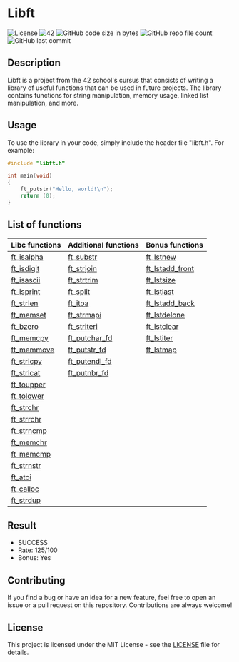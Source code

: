 # Libft
![License](https://img.shields.io/badge/License-MIT-yellow.svg)
![42](https://img.shields.io/badge/42-Libft-blueviolet)
![GitHub code size in bytes](https://img.shields.io/github/languages/code-size/cibermarcoa/42_libft)
![GitHub repo file count](https://img.shields.io/github/directory-file-count/cibermarcoa/42_libft)
![GitHub last commit](https://img.shields.io/github/last-commit/cibermarcoa/42_libft)

## Description
Libft is a project from the 42 school's cursus that consists of writing a library of useful functions that can be used in future projects. The library contains functions for string manipulation, memory usage, linked list manipulation, and more.

## Usage
To use the library in your code, simply include the header file "libft.h". For example:

```c
#include "libft.h"

int main(void)
{
    ft_putstr("Hello, world!\n");
    return (0);
}
```

## List of functions
| Libc functions | Additional functions | Bonus functions |
| - | - | - |
| [ft_isalpha](ft_isalpha) | [ft_substr](#ft_substr) | [ft_lstnew](#ft_lstnew) |
| [ft_isdigit](#ft_isalpha) | [ft_strjoin](#ft_strjoin) | [ft_lstadd_front](#ft_lstadd_front) |
| [ft_isascii](#ft_isascii) | [ft_strtrim](#ft_strjoin) | [ft_lstsize](#ft_lstsize) |
[ft_isprint](#ft_isprint) | [ft_split](#ft_split) | [ft_lstlast](#ft_lstlast) |
[ft_strlen](#ft_strlen) | [ft_itoa](#ft_itoa) | [ft_lstadd_back](#ft_lstadd_back) |
| [ft_memset](#ft_memset) | [ft_strmapi](#ft_strmapi) | [ft_lstdelone](#ft_lstdelone) |
| [ft_bzero](#ft_bzero) | [ft_striteri](#ft_striteri) | [ft_lstclear](#ft_lstclear) |
| [ft_memcpy](#ft_memcpy) | [ft_putchar_fd](#ft_putchar_fd) | [ft_lstiter](#ft_lstiter) |
| [ft_memmove](#ft_memmove) | [ft_putstr_fd](#ft_putstr_fd) | [ft_lstmap](#ft_lstmap) |
| [ft_strlcpy](#ft_strlcpy) | [ft_putendl_fd](#ft_putendl_fd) |
| [ft_strlcat](#ft_strlcat) | [ft_putnbr_fd](#ft_putnbr_fd) |
| [ft_toupper](#ft_toupper) |
| [ft_tolower](#ft_tolower) |
| [ft_strchr](#ft_strchr) |
| [ft_strrchr](#ft_strrchr) |
| [ft_strncmp](#ft_strncmp) |
| [ft_memchr](#ft_memchr) |
| [ft_memcmp](#ft_memcmp) |
| [ft_strnstr](#ft_strnstr) |
| [ft_atoi](#ft_atoi) |
| [ft_calloc](#ft_calloc) |
| [ft_strdup](#ft_strdup) |

## Result
- SUCCESS
- Rate: 125/100
- Bonus: Yes

## Contributing
If you find a bug or have an idea for a new feature, feel free to open an issue or a pull request on this repository. Contributions are always welcome!

## License
This project is licensed under the MIT License - see the [LICENSE](#LICENSE) file for details.
